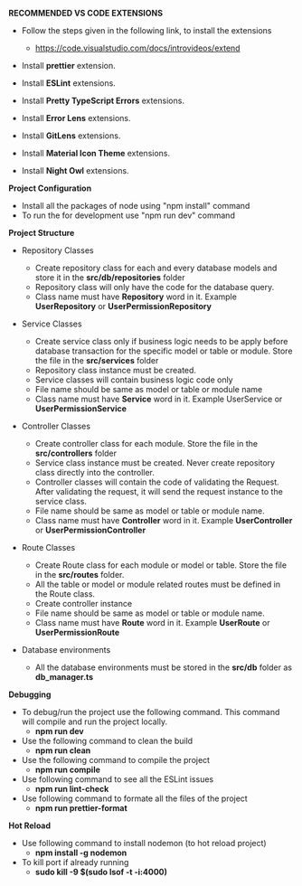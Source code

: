 **RECOMMENDED VS CODE EXTENSIONS**
- Follow the steps given in the following link, to install the extensions
  - https://code.visualstudio.com/docs/introvideos/extend

- Install **prettier** extension.
- Install **ESLint** extensions.
- Install **Pretty TypeScript Errors** extensions.
- Install **Error Lens** extensions.
- Install **GitLens** extensions.
- Install **Material Icon Theme** extensions.
- Install **Night Owl** extensions.

**Project Configuration**
- Install all the packages of node using "npm install" command
- To run the for development use "npm run dev" command

**Project Structure**

- Repository Classes

  - Create repository class for each and every database models and store it in the **src/db/repositories** folder
  - Repository class will only have the code for the database query.
  - Class name must have **Repository** word in it. Example **UserRepository** or **UserPermissionRepository**

- Service Classes

  - Create service class only if business logic needs to be apply before database transaction for the specific model or table or module. Store the file in the **src/services** folder
  - Repository class instance must be created.
  - Service classes will contain business logic code only
  - File name should be same as model or table or module name
  - Class name must have **Service** word in it. Example UserService or **UserPermissionService**

- Controller Classes

  - Create controller class for each module. Store the file in the **src/controllers** folder
  - Service class instance must be created. Never create repository class directly into the controller.
  - Controller classes will contain the code of validating the Request. After validating the request, it will send the request instance to the service class.
  - File name should be same as model or table or module name.
  - Class name must have **Controller** word in it. Example **UserController** or **UserPermissionController**

- Route Classes

  - Create Route class for each module or model or table. Store the file in the **src/routes** folder.
  - All the table or model or module related routes must be defined in the Route class.
  - Create controller instance
  - File name should be same as model or table or module name.
  - Class name must have **Route** word in it. Example **UserRoute** or **UserPermissionRoute**

- Database environments
  - All the database environments must be stored in the **src/db** folder as **db_manager.ts**

**Debugging**

- To debug/run the project use the following command. This command will compile and run the project locally.
  - **npm run dev**
- Use the following command to clean the build
  - **npm run clean**
- Use the following command to compile the project
  - **npm run compile**
- Use following command to see all the ESLint issues
  - **npm run lint-check**
- Use following command to formate all the files of the project
  - **npm run prettier-format**

**Hot Reload**

- Use following command to install nodemon (to hot reload project)
  - **npm install -g nodemon**
- To kill port if already running
  - **sudo kill -9 $(sudo lsof -t -i:4000)**